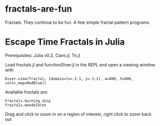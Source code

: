 fractals-are-fun
================

Fractals: They continue to be fun. A few simple fractal pattern programs


# Escape Time Fractals in Julia #

Prerequisites: Julia v0.2, Cairo.jl, Tk.jl

Load fractals.jl and functionDiver.jl in the REPL and open a viewing window with

    Diver.view(fractal; [domain=(x=-2:1, y=-1:1), w=800, h=600, color_map=RedBlue])

Available fractals are:

    Fractals.burning_ship
    Fractals.mandelbrot
    
Drag and click to zoom in on a region of interest, right click to zoom back out
